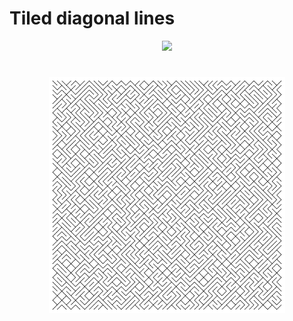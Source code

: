 # Tiled diagonal lines

<p align="center">
  <a href="#">
    <img src="https://codesandbox.io/static/img/play-codesandbox.svg">
  </a>
</p>

#

<p align="center">
  <img src="lines-tiled.png" width="75%" />
</p>
